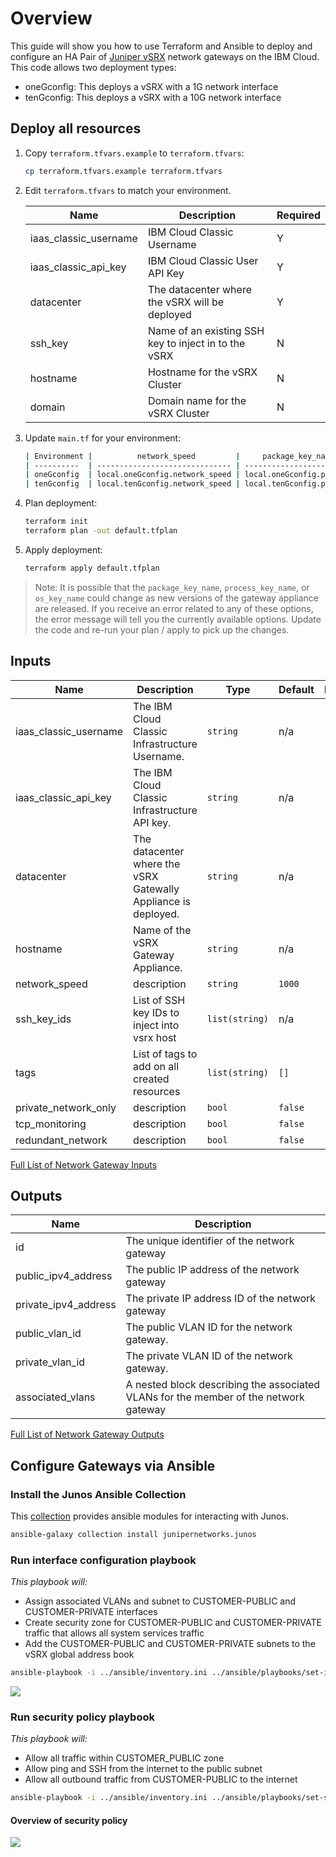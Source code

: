 # Overview
This guide will show you how to use Terraform and Ansible to deploy and configure an HA Pair of [Juniper vSRX](https://cloud.ibm.com/docs/vsrx?topic=vsrx-about-ibm-cloud-juniper-vsrx) network gateways on the IBM Cloud. This code allows two deployment types:

 - oneGconfig: This deploys a vSRX with a 1G network interface
 - tenGconfig: This deploys a vSRX with a 10G network interface

## Deploy all resources

1. Copy `terraform.tfvars.example` to `terraform.tfvars`:
   ```sh
   cp terraform.tfvars.example terraform.tfvars
   ```
1. Edit `terraform.tfvars` to match your environment.

   | Name | Description | Required |
   | ---- | ----------- | ---|
   | iaas_classic_username | IBM Cloud Classic Username | Y |
   | iaas_classic_api_key | IBM Cloud Classic User API Key | Y |
   | datacenter | The datacenter where the vSRX will be deployed | Y |
   | ssh_key | Name of an existing SSH key to inject in to the vSRX | N |
   | hostname | Hostname for the vSRX Cluster | N | 
   | domain | Domain name for the vSRX Cluster | N | 
1. Update `main.tf` for your environment:
   ```sh
   | Environment |          network_speed         |     package_key_name      |       process_key_name        |        os_key_name          | 
   | ----------  | ------------------------------ | ------------------------- | ----------------------------- | --------------------------  |
   | oneGconfig  | local.oneGconfig.network_speed | local.oneGconfig.package  | local.oneGconfig.process_key  | local.oneGconfig.os_version |
   | tenGconfig  | local.tenGconfig.network_speed | local.tenGconfig.package  | local.tenGconfig.process_key  | local.tenGconfig.os_version |
   ```
1. Plan deployment:
   ```sh
   terraform init
   terraform plan -out default.tfplan
   ```
1. Apply deployment:
   ```sh
   terraform apply default.tfplan
   ```

> Note: It is possible that the `package_key_name`, `process_key_name`, or `os_key_name` could change as new versions of the gateway appliance are released. If you receive an error related to any of these options, the error message will tell you the currently available options. Update the code and re-run your plan / apply to pick up the changes. 

## Inputs

| Name | Description | Type | Default | Required |
|------|-------------|------|---------|:--------:|
| iaas\_classic\_username | The IBM Cloud Classic Infrastructure Username. | `string` | n/a | yes |
| iaas\_classic\_api\_key | The IBM Cloud Classic Infrastructure API key. | `string` | n/a | yes |
| datacenter | The datacenter where the vSRX Gatewally Appliance is deployed. | `string` | n/a | yes |
| hostname | Name of the vSRX Gateway Appliance. | `string` | n/a | yes |
| network\_speed | description | `string` | `1000` | yes |
| ssh\_key\_ids | List of SSH key IDs to inject into vsrx host | `list(string)` | n/a | no |
| tags | List of tags to add on all created resources | `list(string)` | `[]` | no |
| private\_network\_only | description | `bool` | `false` | no |
| tcp\_monitoring | description | `bool` | `false` | no |
| redundant\_network | description | `bool` | `false` | no |

[Full List of Network Gateway Inputs](https://registry.terraform.io/providers/IBM-Cloud/ibm/latest/docs/resources/network_gateway#argument-reference)

## Outputs
| Name | Description | 
|------|-------------|
| id | The unique identifier of the network gateway |
| public\_ipv4\_address | The public IP address of the network gateway |
| private_ipv4_address | The private IP address ID of the network gateway |
| public\_vlan\_id | The public VLAN ID for the network gateway. |
| private\_vlan\_id | The private VLAN ID of the network gateway. |
| associated\_vlans | A nested block describing the associated VLANs for the member of the network gateway |

[Full List of Network Gateway Outputs](https://registry.terraform.io/providers/IBM-Cloud/ibm/latest/docs/resources/network_gateway#attribute-reference)

## Configure Gateways via Ansible

### Install the Junos Ansible Collection
This [collection](https://galaxy.ansible.com/junipernetworks/junos) provides ansible modules for interacting with Junos. 

```sh 
ansible-galaxy collection install junipernetworks.junos
```
### Run interface configuration playbook

*This playbook will:*
 - Assign associated VLANs and subnet to CUSTOMER-PUBLIC and CUSTOMER-PRIVATE interfaces
 - Create security zone for CUSTOMER-PUBLIC and CUSTOMER-PRIVATE traffic that allows all system services traffic 
 - Add the CUSTOMER-PUBLIC and CUSTOMER-PRIVATE subnets to the vSRX global address book

```sh
ansible-playbook -i ../ansible/inventory.ini ../ansible/playbooks/set-interface-ha.yml
```

![](https://dsc.cloud/quickshare/vsrx-ha.png)

### Run security policy playbook

*This playbook will:*
 - Allow all traffic within CUSTOMER_PUBLIC zone
 - Allow ping and SSH from the internet to the public subnet
 - Allow all outbound traffic from CUSTOMER-PUBLIC to the internet

```sh
ansible-playbook -i ../ansible/inventory.ini ../ansible/playbooks/set-security.yml
```

#### Overview of security policy
![](https://dsc.cloud/quickshare/security.png)
